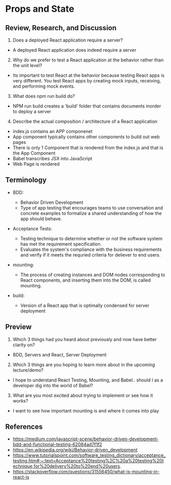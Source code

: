 # Props and State

## Review, Research, and Discussion

1. Does a deployed React application require a server?

- A deployed React application does indeed require a server

2. Why do we prefer to test a React application at the behavior rather than the unit level?

- Its important to test React at the behavior because testing React apps is very different. You test React apps by creating mock inputs, receiving, and performing mock events.

3. What does npm run build do?

- NPM run build creates a 'build' folder that contains documents inorder to deploy a server

4. Describe the actual composition / architecture of a React application

- index.js contains an APP componenet
- App component typically contains other components to build out web pages
- There is only 1 Component that is rendered from the index.js and that is the App Component
- Babel transcribes JSX into JavaScript
- Web Page is rendered

## Terminology

- BDD:
  - Behavior Driven Development
  - Type of app testing that encourages teams to use conversation and concrete examples to formalize a shared understanding of how the app should behave.
  
- Acceptance Tests:
  - Testing technique to determine whether or not the software system has met the requirement specification.
  - Evaluates the system's compliance with the business requirements and verify if it meets the requried criteria for deliever to end users.

- mounting:
  - The process of creating instances and DOM nodes corresponding to React components, and inserting them into the DOM, is called mounting.

- build:
  - Version of a React app that is optimally condensed for server deployment

## Preview

1. Which 3 things had you heard about previously and now have better clarity on?

- BDD, Servers and React, Server Deployment

2. Which 3 things are you hoping to learn more about in the upcoming lecture/demo?

- I hope to understand React Testing, Mounting, and Babel.. should I as a developer dig into the world of Babel?

3. What are you most excited about trying to implement or see how it works?

- I want to see how important mounting is and where it comes into play

## References

- https://medium.com/javascript-scene/behavior-driven-development-bdd-and-functional-testing-62084ad7f1f2
- https://en.wikipedia.org/wiki/Behavior-driven_development
- https://www.tutorialspoint.com/software_testing_dictionary/acceptance_testing.htm#:~:text=Acceptance%20testing%2C%20a%20testing%20technique,for%20delivery%20to%20end%20users.
- https://stackoverflow.com/questions/31556450/what-is-mounting-in-react-js